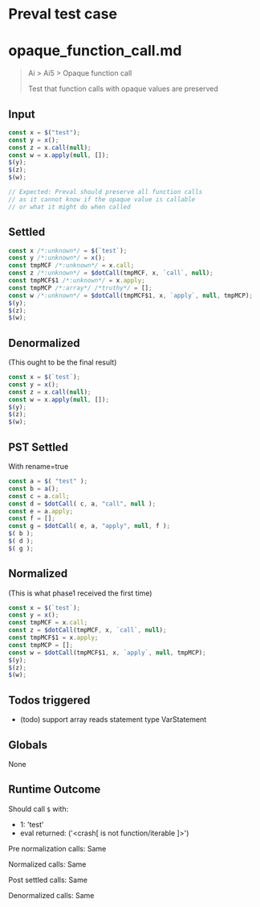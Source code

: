 # Preval test case

# opaque_function_call.md

> Ai > Ai5 > Opaque function call
>
> Test that function calls with opaque values are preserved

## Input

`````js filename=intro
const x = $("test");
const y = x();
const z = x.call(null);
const w = x.apply(null, []);
$(y);
$(z);
$(w);

// Expected: Preval should preserve all function calls
// as it cannot know if the opaque value is callable
// or what it might do when called
`````


## Settled


`````js filename=intro
const x /*:unknown*/ = $(`test`);
const y /*:unknown*/ = x();
const tmpMCF /*:unknown*/ = x.call;
const z /*:unknown*/ = $dotCall(tmpMCF, x, `call`, null);
const tmpMCF$1 /*:unknown*/ = x.apply;
const tmpMCP /*:array*/ /*truthy*/ = [];
const w /*:unknown*/ = $dotCall(tmpMCF$1, x, `apply`, null, tmpMCP);
$(y);
$(z);
$(w);
`````


## Denormalized
(This ought to be the final result)

`````js filename=intro
const x = $(`test`);
const y = x();
const z = x.call(null);
const w = x.apply(null, []);
$(y);
$(z);
$(w);
`````


## PST Settled
With rename=true

`````js filename=intro
const a = $( "test" );
const b = a();
const c = a.call;
const d = $dotCall( c, a, "call", null );
const e = a.apply;
const f = [];
const g = $dotCall( e, a, "apply", null, f );
$( b );
$( d );
$( g );
`````


## Normalized
(This is what phase1 received the first time)

`````js filename=intro
const x = $(`test`);
const y = x();
const tmpMCF = x.call;
const z = $dotCall(tmpMCF, x, `call`, null);
const tmpMCF$1 = x.apply;
const tmpMCP = [];
const w = $dotCall(tmpMCF$1, x, `apply`, null, tmpMCP);
$(y);
$(z);
$(w);
`````


## Todos triggered


- (todo) support array reads statement type VarStatement


## Globals


None


## Runtime Outcome


Should call `$` with:
 - 1: 'test'
 - eval returned: ('<crash[ <ref> is not function/iterable ]>')

Pre normalization calls: Same

Normalized calls: Same

Post settled calls: Same

Denormalized calls: Same
